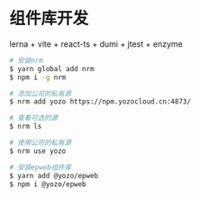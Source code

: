 # 组件库开发
lerna + vite + react-ts + dumi + jtest + enzyme

```bash
# 安装nrm
$ yarn global add nrm
$ npm i -g nrm
```

```bash
# 添加公司的私有源
$ nrm add yozo https://npm.yozocloud.cn:4873/
```

```bash
# 查看可选的源
$ nrm ls
```

```bash
# 使用公司的私有源
$ nrm use yozo
```

```bash
# 安装epweb组件库
$ yarn add @yozo/epweb
$ npm i @yozo/epweb
```
